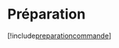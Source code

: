 # Préparation

[!include[preparationcommande](preparation.preparationcommande.autogen.md)]

































































































